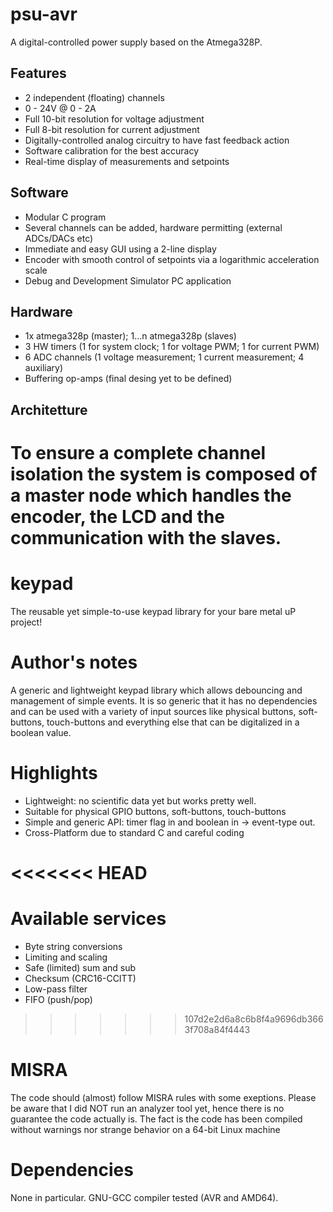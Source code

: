 # psu-avr
A digital-controlled power supply based on the Atmega328P.

## Features

* 2 independent (floating) channels
* 0 - 24V @ 0 - 2A
* Full 10-bit resolution for voltage adjustment
* Full 8-bit resolution for current adjustment
* Digitally-controlled analog circuitry to have fast feedback action
* Software calibration for the best accuracy
* Real-time display of measurements and setpoints

## Software

* Modular C program
* Several channels can be added, hardware permitting (external ADCs/DACs etc)
* Immediate and easy GUI using a 2-line display
* Encoder with smooth control of setpoints via a logarithmic acceleration scale
* Debug and Development Simulator PC application

## Hardware
* 1x atmega328p (master); 1...n atmega328p (slaves)
* 3 HW timers (1 for system clock; 1 for voltage PWM; 1 for current PWM)
* 6 ADC channels (1 voltage measurement; 1 current measurement; 4 auxiliary) 
* Buffering op-amps (final desing yet to be defined)

## Architetture


To ensure a complete channel isolation the system is composed of a master node which handles the encoder, the LCD and the communication with the slaves.
=======
# keypad
The reusable yet simple-to-use keypad library for your bare metal uP project!

# Author's notes
A generic and lightweight keypad library which allows debouncing and management of simple events.
It is so generic that it has no dependencies and can be used with a variety of input sources like physical buttons, soft-buttons, touch-buttons and everything else that can be digitalized in a boolean value.

# Highlights
- Lightweight: no scientific data yet but works pretty well.
- Suitable for physical GPIO buttons, soft-buttons, touch-buttons
- Simple and generic API: timer flag in and boolean in -> event-type out.
- Cross-Platform due to standard C and careful coding

<<<<<<< HEAD
=======
# Available services
- Byte string conversions
- Limiting and scaling
- Safe (limited) sum and sub
- Checksum (CRC16-CCITT)
- Low-pass filter
- FIFO (push/pop)

>>>>>>> 107d2e2d6a8c6b8f4a9696db3663f708a84f4443
# MISRA
The code should (almost) follow MISRA rules with some exeptions. Please be aware that I did NOT run an analyzer tool yet, hence there is no guarantee the code actually is. The fact is the code has been compiled without warnings nor strange behavior on a 64-bit Linux machine

# Dependencies

None in particular. GNU-GCC compiler tested (AVR and AMD64).
